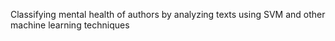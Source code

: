 Classifying mental health of authors by analyzing texts using SVM and other machine learning techniques